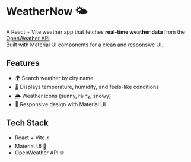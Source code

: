 # WeatherNow 🌤️

A React + Vite weather app that fetches **real-time weather data** from the [OpenWeather API](https://openweathermap.org/api).  
Built with Material UI components for a clean and responsive UI.

## Features
- 🌍 Search weather by city name
- 🌡️ Displays temperature, humidity, and feels-like conditions
- 🌦️ Weather icons (sunny, rainy, snowy)
- 📱 Responsive design with Material UI

## Tech Stack
- React + Vite ⚡
- Material UI 🎨
- OpenWeather API 🌐
